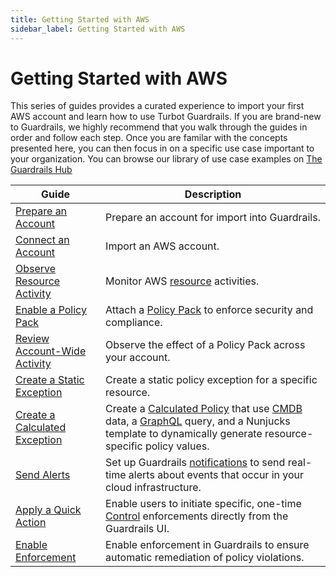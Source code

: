 ```yaml
---
title: Getting Started with AWS
sidebar_label: Getting Started with AWS
---
```


# Getting Started with AWS

This series of guides provides a curated experience to import your first AWS account and learn how to use Turbot Guardrails. If you are brand-new to Guardrails, we highly recommend that you walk through the guides in order and follow each step. Once you are familar with the concepts presented here, you can then focus in on a specific use case important to your organization.  You can browse our library of use case examples on [The Guardrails Hub](https://hub.guardrails.turbot.com/)

| Guide | Description
| - | - |
| [Prepare an Account](getting-started/getting-started-aws/prepare-account) | Prepare an account for import into Guardrails. |
| [Connect an Account](getting-started/getting-started-aws/connect-an-account) | Import an AWS account. |
| [Observe Resource Activity](getting-started/getting-started-aws/observe-aws-activity) | Monitor AWS [resource](/guardrails/docs/reference/glossary#resource) activities. |
| [Enable a Policy Pack](getting-started/getting-started-aws/enable-policy-pack) | Attach a [Policy Pack](/guardrails/docs/concepts/policy-packs) to enforce security and compliance. |
| [Review Account-Wide Activity](getting-started/getting-started-aws/review-account-wide) | Observe the effect of a Policy Pack across your account. |
| [Create a Static Exception](getting-started/getting-started-aws/create-static-exception) | Create a static policy exception for a specific resource. |
| [Create a Calculated Exception](getting-started/getting-started-aws/create-calculated-exception) | Create a [Calculated Policy](/guardrails/docs/reference/glossary#calculated-policy) that use [CMDB](/guardrails/docs/reference/glossary#cmdb) data, a [GraphQL](/guardrails/docs/reference/glossary#graphql) query, and a Nunjucks template to dynamically generate resource-specific policy values. |
| [Send Alerts](getting-started/getting-started-aws/send-alert-to-email) | Set up Guardrails [notifications](/guardrails/docs/reference/glossary#notifications) to send real-time alerts about events that occur in your cloud infrastructure. |
| [Apply a Quick Action](getting-started/getting-started-aws/apply-quick-action) | Enable users to initiate specific, one-time [Control](/guardrails/docs/reference/glossary#control) enforcements directly from the Guardrails UI. |
| [Enable Enforcement](getting-started/getting-started-aws/enable-enforcement) | Enable enforcement in Guardrails to ensure automatic remediation of policy violations. |